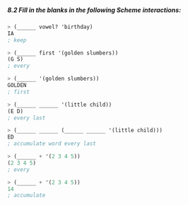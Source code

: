 ##### 8.2  Fill in the blanks in the following Scheme interactions:
```Scheme
> (______ vowel? 'birthday)
IA
; keep

> (______ first '(golden slumbers))
(G S)
; every

> (______ '(golden slumbers))
GOLDEN
; first

> (______ ______ '(little child))
(E D)
; every last

> (______ ______ (______ ______ '(little child)))
ED
; accumulate word every last

> (______ + '(2 3 4 5))
(2 3 4 5)
; every

> (______ + '(2 3 4 5))
14
; accumulate
```
